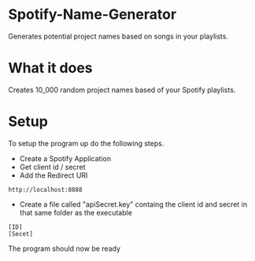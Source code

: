 # Spotify-Name-Generator
Generates potential project names based on songs in your playlists.

# What it does

Creates 10_000 random project names based of your Spotify playlists.


# Setup
To setup the program up do the following steps.
- Create a Spotify Application
- Get client id / secret
- Add the Redirect URI
```
http://localhost:8888
```
- Create a file called "apiSecret.key" containg the client id and secret in that same folder as the executable
```
[ID]
[Secet]
```
The program should now be ready
